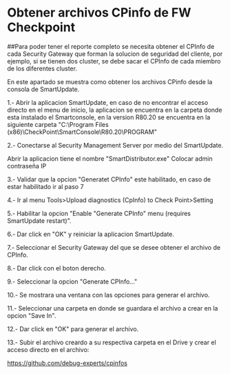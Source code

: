 # Obtener archivos CPinfo de FW Checkpoint 

##Para poder tener el reporte completo se necesita obtener el CPInfo de cada Security Gateway que forman la solucion de seguridad del cliente, por ejemplo, si se tienen dos cluster, se debe sacar el CPInfo de cada miembro de los diferentes cluster.

En este apartado se muestra como obtener los archivos CPinfo desde la consola de SmartUpdate. 

1.- Abrir la aplicacion SmartUpdate, en caso de no encontrar el acceso directo en el menu de inicio, la aplicacion se encuentra en la carpeta donde esta instalado el Smartconsole, en la version R80.20 se encuentra en la siguiente carpeta "C:\Program Files (x86)\CheckPoint\SmartConsole\R80.20\PROGRAM" 





2.- Conectarse al Security Management Server por medio del SmartUpdate. 

Abrir la aplicacion tiene el nombre "SmartDistributor.exe"
Colocar 
admin
contraseña 
IP


3.- Validar que la opcion "Generatet CPInfo" este habilitado, en caso de estar habilitado ir al paso 7

4.- Ir al menu Tools>Upload diagnostics (CpInfo) to Check Point>Setting

5.- Habilitar la opcion "Enable "Generate CPInfo" menu (requires SmartUpdate restart)".

6.- Dar click en "OK" y reiniciar la aplicacion SmartUpdate.

7.- Seleccionar el Security Gateway del que se desee obtener el archivo de CPInfo. 

8.- Dar click con el boton derecho. 

9.- Seleccionar la opcion "Generate CPInfo..."

10.- Se mostrara una ventana con las opciones para generar el archivo. 

11.- Seleccionar una carpeta en donde se guardara el archivo a crear en la opcion "Save In".

12.- Dar click en "OK" para generar el archivo. 

13.- Subir el archivo creardo a su respectiva carpeta en el Drive y crear el acceso directo en el archivo: 

https://github.com/debug-experts/cpinfos
